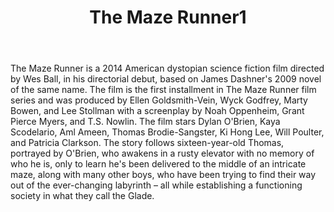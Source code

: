 ﻿---
layout: post
title: The Maze Runner1
description: You’ll find this post in your `_posts` directory. Go ahead and edit it and re-build the site to see your changes. # Add post description (optional)
img: the-maze-runner.jpg # Add image post (optional)
tags: [Science Fiction, Adventure]
review: [豆瓣 6.9, IMDb 6.8, Rotten Tomatoes 65%]
author: # Add name author (optional)
---

The Maze Runner is a 2014 American dystopian science fiction film directed by Wes Ball, in his directorial debut, based on James Dashner's 2009 novel of the same name. The film is the first installment in The Maze Runner film series and was produced by Ellen Goldsmith-Vein, Wyck Godfrey, Marty Bowen, and Lee Stollman with a screenplay by Noah Oppenheim, Grant Pierce Myers, and T.S. Nowlin. The film stars Dylan O'Brien, Kaya Scodelario, Aml Ameen, Thomas Brodie-Sangster, Ki Hong Lee, Will Poulter, and Patricia Clarkson. The story follows sixteen-year-old Thomas, portrayed by O'Brien, who awakens in a rusty elevator with no memory of who he is, only to learn he's been delivered to the middle of an intricate maze, along with many other boys, who have been trying to find their way out of the ever-changing labyrinth – all while establishing a functioning society in what they call the Glade.